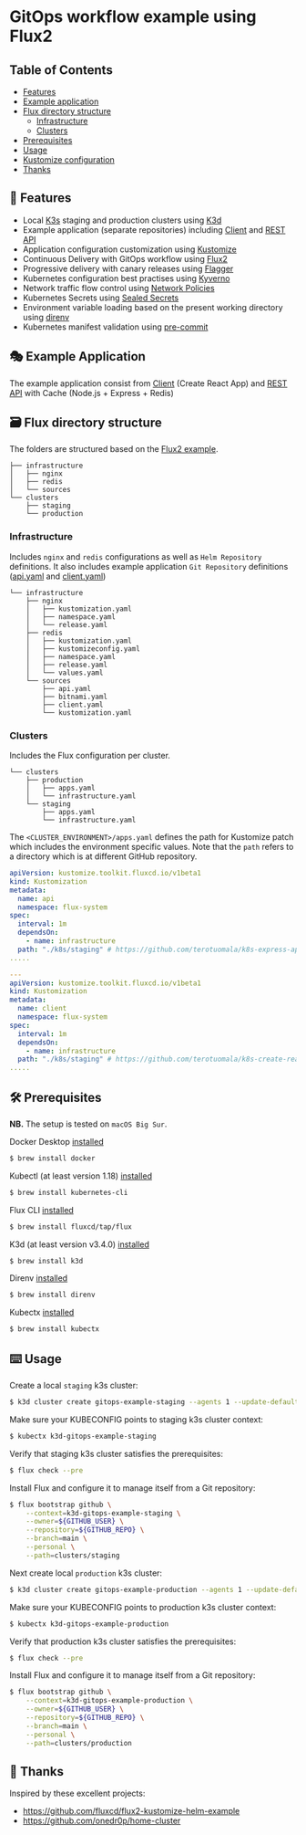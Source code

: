 # GitOps workflow example using Flux2

<!-- TABLE OF CONTENTS -->
## Table of Contents 
* [Features](#features)
* [Example application](#:performing_arts:-example-application)
* [Flux directory structure](#flux-directory-structure)
  * [Infrastructure](#infrastructure)
  * [Clusters](#clusters)
* [Prerequisites](#prerequisites)
* [Usage](#usage)
* [Kustomize configuration](#kustomize-configuration)
* [Thanks](#thanks)

<!-- FEATURES -->
## :rocket: Features
- Local [K3s](https://github.com/rancher/k3s) staging and production clusters  using [K3d](https://github.com/rancher/k3d)
- Example application (separate repositories) including [Client](https://github.com/terotuomala/k8s-create-react-app-example) and [REST API](https://github.com/terotuomala/k8s-express-api-example)
- Application configuration customization using [Kustomize](https://github.com/kubernetes-sigs/kustomize)
- Continuous Delivery with GitOps workflow using [Flux2](https://github.com/fluxcd/flux2)
- Progressive delivery with canary releases using [Flagger](https://github.com/weaveworks/flagger)
- Kubernetes configuration best practises using [Kyverno](https://github.com/kyverno/kyverno)
- Network traffic flow control using [Network Policies](https://kubernetes.io/docs/concepts/services-networking/network-policies/)
- Kubernetes Secrets using [Sealed Secrets](https://github.com/bitnami-labs/sealed-secrets)
- Environment variable loading based on the present working directory using [direnv](https://github.com/direnv/direnv)
- Kubernetes manifest validation using [pre-commit](https://github.com/pre-commit/pre-commit)

<!-- EXMAPLE APPLICATION -->
## :performing_arts: Example Application
The example application consist from [Client](https://github.com/terotuomala/k8s-create-react-app-example) (Create React App) and [REST API](https://github.com/terotuomala/k8s-express-api-example) with Cache (Node.js + Express + Redis)

<!-- FLUX DIRECTORY STRUCTURE -->
## :card_file_box: Flux directory structure
The folders are structured based on the [Flux2 example](https://github.com/fluxcd/flux2-kustomize-helm-example).

```
├── infrastructure
│   ├── nginx
│   ├── redis
│   └── sources
└── clusters
    ├── staging
    └── production
```
### Infrastructure
Includes `nginx` and `redis` configurations as well as `Helm Repository` definitions. It also includes example application `Git Repository` definitions ([api.yaml](https://github.com/terotuomala/gitops-flux2-example/blob/main/infrastructure/sources/api.yaml) and [client.yaml](https://github.com/terotuomala/gitops-flux2-example/blob/main/infrastructure/sources/client.yaml))

```
└── infrastructure
    ├── nginx
    │   ├── kustomization.yaml
    │   ├── namespace.yaml
    │   └── release.yaml
    ├── redis
    │   ├── kustomization.yaml
    │   ├── kustomizeconfig.yaml
    │   ├── namespace.yaml
    │   ├── release.yaml
    │   └── values.yaml
    └── sources
        ├── api.yaml
        ├── bitnami.yaml
        ├── client.yaml
        └── kustomization.yaml
```

### Clusters
Includes the Flux configuration per cluster.

```
└── clusters
    ├── production
    │   ├── apps.yaml
    │   └── infrastructure.yaml
    └── staging
        ├── apps.yaml
        └── infrastructure.yaml
```

The `<CLUSTER_ENVIRONMENT>/apps.yaml` defines the path for Kustomize patch which includes the environment specific values. Note that the `path` refers to a directory which is at different GitHub repository.

```yaml
apiVersion: kustomize.toolkit.fluxcd.io/v1beta1
kind: Kustomization
metadata:
  name: api
  namespace: flux-system
spec:
  interval: 1m
  dependsOn:
    - name: infrastructure
  path: "./k8s/staging" # https://github.com/terotuomala/k8s-express-api-example/tree/main/k8s/staging
.....

---
apiVersion: kustomize.toolkit.fluxcd.io/v1beta1
kind: Kustomization
metadata:
  name: client
  namespace: flux-system
spec:
  interval: 1m
  dependsOn:
    - name: infrastructure
  path: "./k8s/staging" # https://github.com/terotuomala/k8s-create-react-app-example/tree/main/k8s/staging
.....
```

<!-- PREREQUISITES -->
## :hammer_and_wrench: Prerequisites
**NB.** The setup is tested on `macOS Big Sur`.

Docker Desktop [installed](https://hub.docker.com/editions/community/docker-ce-desktop-mac/)
```sh
$ brew install docker
```

Kubectl (at least version 1.18) [installed](https://kubernetes.io/docs/tasks/tools/install-kubectl/)
```sh
$ brew install kubernetes-cli
```

Flux CLI [installed](https://toolkit.fluxcd.io/guides/installation/)
```sh
$ brew install fluxcd/tap/flux
```

K3d (at least version v3.4.0) [installed](https://github.com/rancher/k3d)
```sh
$ brew install k3d
```

Direnv [installed](https://direnv.net/docs/installation.html)
```sh
$ brew install direnv
```

Kubectx [installed](https://github.com/ahmetb/kubectx)
```sh
$ brew install kubectx
```

<!-- USAGE -->
## :keyboard: Usage
Create a local `staging` k3s cluster:
```sh
$ k3d cluster create gitops-example-staging --agents 1 --update-default-kubeconfig
```
Make sure your KUBECONFIG points to staging k3s cluster context:
```sh
$ kubectx k3d-gitops-example-staging
```
Verify that staging k3s cluster satisfies the prerequisites:
```sh
$ flux check --pre
```
Install Flux and configure it to manage itself from a Git repository:
```sh
$ flux bootstrap github \
    --context=k3d-gitops-example-staging \
    --owner=${GITHUB_USER} \
    --repository=${GITHUB_REPO} \
    --branch=main \
    --personal \
    --path=clusters/staging
```
Next create local `production` k3s cluster:
```sh
$ k3d cluster create gitops-example-production --agents 1 --update-default-kubeconfig
```
Make sure your KUBECONFIG points to production k3s cluster context:
```sh
$ kubectx k3d-gitops-example-production
```
Verify that production k3s cluster satisfies the prerequisites:
```sh
$ flux check --pre
```
Install Flux and configure it to manage itself from a Git repository:
```sh
$ flux bootstrap github \
    --context=k3d-gitops-example-production \
    --owner=${GITHUB_USER} \
    --repository=${GITHUB_REPO} \
    --branch=main \
    --personal \
    --path=clusters/production
```

<!-- THANKS -->
## :pray: Thanks
Inspired by these excellent projects: 
- https://github.com/fluxcd/flux2-kustomize-helm-example
- https://github.com/onedr0p/home-cluster
